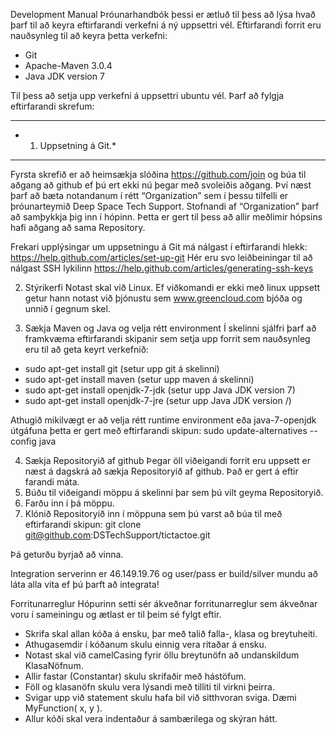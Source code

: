 Development Manual
Þróunarhandbók þessi er ætluð til þess að lýsa hvað þarf til að keyra eftirfarandi verkefni á ný uppsettri vél. 
Eftirfarandi forrit eru nauðsynleg til að keyra þetta verkefni:
- Git
- Apache-Maven 3.0.4
- Java JDK version 7

Til þess að setja upp verkefni á uppsettri ubuntu vél. Þarf að fylgja eftirfarandi skrefum:

* *********************
* 1. Uppsetning á Git.*
* *********************
Fyrsta skrefið er að heimsækja slóðina https://github.com/join og búa til aðgang að github ef þú ert ekki nú þegar með svoleiðis aðgang. Því næst þarf að bæta notandanum í rétt “Organization” sem í þessu tilfelli er þróunarteymið Deep Space Tech Support. Stofnandi af “Organization” þarf að samþykkja þig inn í hópinn. Þetta er gert til þess að allir meðlimir hópsins hafi aðgang að sama Repository. 

Frekari upplýsingar um uppsetningu á Git má nálgast í eftirfarandi hlekk: https://help.github.com/articles/set-up-git
Hér eru svo leiðbeiningar til að nálgast SSH lykilinn
https://help.github.com/articles/generating-ssh-keys


2. Stýrikerfi
Notast skal við Linux. Ef viðkomandi er ekki með linux uppsett getur hann notast við þjónustu sem www.greencloud.com bjóða og unnið í gegnum skel.

3. Sækja Maven og Java og velja rétt environment
Í skelinni sjálfri þarf að framkvæma eftirfarandi skipanir sem setja upp forrit sem nauðsynleg eru til að geta keyrt verkefnið: 
- sudo apt-get install git (setur upp git á skelinni)
- sudo apt-get install maven (setur upp maven á skelinni)
- sudo apt-get install openjdk-7-jdk (setur upp Java JDK version 7)
- sudo apt-get install openjdk-7-jre (setur upp Java JDK version /)

Athugið mikilvægt er að velja rétt runtime environment eða java-7-openjdk útgáfuna þetta er gert með eftirfarandi skipun: 
sudo update-alternatives --config java

4. Sækja Repositoryið af github
Þegar öll viðeigandi forrit eru uppsett er næst á dagskrá að sækja Repositoryið af github. Það er gert á eftir farandi máta.
  1. Búðu til viðeigandi möppu á skelinni þar sem þú vilt geyma Repositoryið.
  2. Farðu inn í þá möppu.
  3. Klónið Repositoryið inn í möppuna sem þú varst að búa til með eftirfarandi skipun: git clone git@github.com:DSTechSupport/tictactoe.git

Þá geturðu byrjað að vinna.

Integration serverinn er 46.149.19.76 og user/pass er build/silver mundu að láta alla vita ef þú þarft að integrata!

Forritunarreglur
Hópurinn setti sér ákveðnar forritunarreglur sem ákveðnar voru í sameiningu og ætlast er til þeim sé fylgt eftir.
- Skrifa skal allan kóða á ensku, þar með talið falla-, klasa og breytuheiti.
- Athugasemdir í kóðanum skulu einnig vera ritaðar á ensku.
- Notast skal við camelCasing fyrir öllu breytunöfn að undanskildum KlasaNöfnum.
- Allir fastar (Constantar) skulu skrifaðir með hástöfum.
- Föll og klasanöfn skulu vera lýsandi með tilliti til virkni þeirra.
- Svigar upp við statement skulu hafa bil við sitthvoran sviga. Dæmi MyFunction( x, y ).
- Allur kóði skal vera indentaður á sambærilega og skýran hátt.

